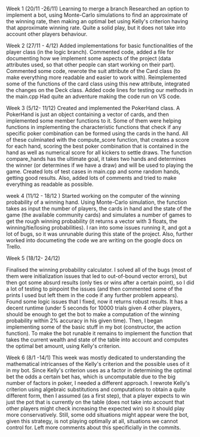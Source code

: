 Week 1  (20/11 -26/11)
Learning to merge a branch
Researched an option to implement a bot, using Monte-Carlo simulations to find an approximate of the winning rate, then making an optimal bet using Kelly's criterion having that approximate winning rate. Quite a solid play, but it does not take into account other players behaviour.

Week 2 (27/11 - 4/12)
 Added implementations for basic functionalities of the player class (in the logic branch). Commented code, added a file for documenting how we implement some aspects of the project (data attributes used, so that other people can start working on their part).
 Commented some code, rewrote the suit attribute of the Card class (to make everything more readable and easier to work with).
 Reimplemented some of the functions of the card class using this new attribute, integrated the changes on the Deck class. Added code lines for testing our methods in the main.cpp
 Had quite an adventure making the code run on VS code.

 Week 3 (5/12- 11/12)
 Created and implemented the PokerHand class. A PokerHand is just an object containing a vector of cards, and then implemented some member functions to it. Some of them were helping functions in implementing the characteristic functions that check if any specific poker combination can be formed using the cards in the hand. All of these culminated with the compute_score function, that creates a score for each hand, scoring the best poker combination that is contained in the hand as well as numerical score for all kickers to settle draws. The function compare_hands has the ultimate goal, it takes two hands and determines the winner (or determines if we have a draw) and will be used to playing the game. Created lots of test cases in main.cpp and some random hands, getting good results. Also, added lots of comments and tried to make everything as readable as possible.

 week 4 (11/12 - 18/12 )
 Started working on the computer of the winning probability of a winning hand. Using Monte-Carlo simulation, the function takes as input the number of players, the cards in hand and the state of the game (the available community cards) and simulates a number of games to get the rough winning probability (it returns a vector with 3 floats, the winning/tie/losing probabilities). I ran into some issues running it, and got a lot of bugs, so it was unrunable during this state of the project. Also, further worked into documeting the code we are writing on the google docs on Trello. 

Week 5 (18/12- 24/12)

Finalised the winning probability calculator. I solved all of the bugs (most of them were initialization issues that led to out-of-bound vector errors), but then got some absurd results (only ties or wins after a certain point), so I did a lot of testing to pinpoint the issues (and then commented some of the prints I used but left them in the code if any further problem appears). Found some logic issues that I fixed, now it returns robust results. It has a decent runtime (under 5 seconds for 10000 trials given 4 other players, should be enough to get the bot to make a computation of the winning probability within 2% accuracy in his given time). Then, I began implementing some of the basic stuff in my bot (constructor, the action function). To make the bot runable it remains to implement the function that takes the current wealth and state of the table into account and computes the optimal bet amount, using Kelly's criterion.

Week 6 (8/1 -14/1)
This week was mostly dedicated to understanding the mathematical intricanses of the Kelly's criterion and the possible uses of it in my bot. Since Kelly's criterion uses as a factor in determining the optimal bet the odds a certain bet has, which is uncomputable due to the big number of factors in poker, I needed a different approach. I rewrote Kelly's criterion using algebraic substitutions and computations to obtain a quite different form, then I assumed (as a first step), that a player expects to win just the pot that is currently on the table (does not take into account that other players might check increasing the expected win) so it should play more conservatively. Still, some odd situations might appear were the bot, given this strategy, is not playing optimally at all, situations we cannot control for. Left more comments about this specificially in the commits.